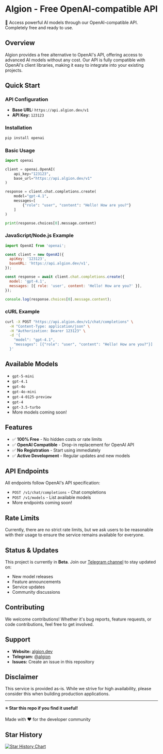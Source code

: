 # Algion - Free OpenAI-compatible API

🚀 Access powerful AI models through our OpenAI-compatible API. Completely free and ready to use.

## Overview

Algion provides a free alternative to OpenAI's API, offering access to advanced AI models without any cost. Our API is fully compatible with OpenAI's client libraries, making it easy to integrate into your existing projects.

## Quick Start

### API Configuration
- **Base URL:** `https://api.algion.dev/v1`
- **API Key:** `123123`

### Installation

```bash
pip install openai
```

### Basic Usage

```python
import openai

client = openai.OpenAI(
    api_key="123123",
    base_url="https://api.algion.dev/v1"
)

response = client.chat.completions.create(
    model="gpt-4.1",
    messages=[
        {"role": "user", "content": "Hello! How are you?"}
    ]
)

print(response.choices[0].message.content)
```

### JavaScript/Node.js Example

```javascript
import OpenAI from 'openai';

const client = new OpenAI({
  apiKey: '123123',
  baseURL: 'https://api.algion.dev/v1',
});

const response = await client.chat.completions.create({
  model: 'gpt-4.1',
  messages: [{ role: 'user', content: 'Hello! How are you?' }],
});

console.log(response.choices[0].message.content);
```

### cURL Example

```bash
curl -X POST "https://api.algion.dev/v1/chat/completions" \
  -H "Content-Type: application/json" \
  -H "Authorization: Bearer 123123" \
  -d '{
    "model": "gpt-4.1",
    "messages": [{"role": "user", "content": "Hello! How are you?"}]
  }'
```

## Available Models

- `gpt-5-mini`
- `gpt-4.1`
- `gpt-4o`
- `gpt-4o-mini`
- `gpt-4-0125-preview`
- `gpt-4`
- `gpt-3.5-turbo`
- More models coming soon!

## Features

- ✅ **100% Free** - No hidden costs or rate limits
- ✅ **OpenAI Compatible** - Drop-in replacement for OpenAI API
- ✅ **No Registration** - Start using immediately
- ✅ **Active Development** - Regular updates and new models

## API Endpoints

All endpoints follow OpenAI's API specification:

- `POST /v1/chat/completions` - Chat completions
- `POST /v1/models` - List available models
- More endpoints coming soon!

## Rate Limits

Currently, there are no strict rate limits, but we ask users to be reasonable with their usage to ensure the service remains available for everyone.

## Status & Updates

This project is currently in **Beta**. Join our [Telegram channel](https://t.me/algion) to stay updated on:

- New model releases
- Feature announcements  
- Service updates
- Community discussions

## Contributing

We welcome contributions! Whether it's bug reports, feature requests, or code contributions, feel free to get involved.

## Support

- **Website:** [algion.dev](https://algion.dev)
- **Telegram:** [@algion](https://t.me/algion)
- **Issues:** Create an issue in this repository

## Disclaimer

This service is provided as-is. While we strive for high availability, please consider this when building production applications.

---

**⭐ Star this repo if you find it useful!**

Made with ❤️ for the developer community

## Star History

[![Star History Chart](https://api.star-history.com/svg?repos=Mr-Abood/GPTFree&type=Date)](https://star-history.com/#Mr-Abood/GPTFree&Date)
